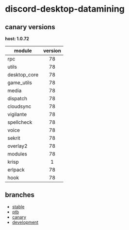 # discord-desktop-datamining

## canary versions

**host: 1.0.72**

| module | version |
| ------ | :-----: |
| rpc | 78 |
| utils | 78 |
| desktop_core | 78 |
| game_utils | 78 |
| media | 78 |
| dispatch | 78 |
| cloudsync | 78 |
| vigilante | 78 |
| spellcheck | 78 |
| voice | 78 |
| sekrit | 78 |
| overlay2 | 78 |
| modules | 78 |
| krisp | 1 |
| erlpack | 78 |
| hook | 78 |

## branches

- [stable](https://github.com/OpenAsar/discord-desktop-datamining/tree/stable)
- [ptb](https://github.com/OpenAsar/discord-desktop-datamining/tree/ptb)
- [canary](https://github.com/OpenAsar/discord-desktop-datamining/tree/canary)
- [development](https://github.com/OpenAsar/discord-desktop-datamining/tree/development)